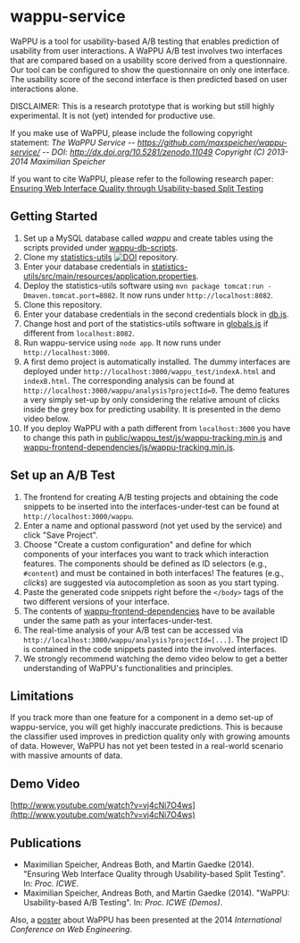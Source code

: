 wappu-service
=============

WaPPU is a tool for usability-based A/B testing that enables prediction of usability from user interactions. A WaPPU A/B test involves two interfaces that are compared based on a usability score derived from a questionnaire. Our tool can be configured to show the questionnaire on only one interface. The usability score of the second interface is then predicted based on user interactions alone.

DISCLAIMER: This is a research prototype that is working but still highly experimental. It is not (yet) intended for productive use.

If you make use of WaPPU, please include the following copyright statement:
*The WaPPU Service -- https://github.com/maxspeicher/wappu-service/ -- DOI: http://dx.doi.org/10.5281/zenodo.11049
Copyright (C) 2013-2014  Maximilian Speicher*

If you want to cite WaPPU, please refer to the following research paper: [Ensuring Web Interface Quality through Usability-based Split Testing](http://link.springer.com/chapter/10.1007/978-3-319-08245-5_6)

## Getting Started

1. Set up a MySQL database called *wappu* and create tables using the scripts provided under [wappu-db-scripts](wappu-db-scripts).
2. Clone my [statistics-utils](https://github.com/maxspeicher/statistics-utils) [![DOI](https://zenodo.org/badge/5253/maxspeicher/statistics-utils.png)](http://dx.doi.org/10.5281/zenodo.11048) repository.
3. Enter your database credentials in [statistics-utils/src/main/resources/application.properties](https://github.com/maxspeicher/statistics-utils/blob/master/src/main/resources/application.properties).
4. Deploy the statistics-utils software using `mvn package tomcat:run -Dmaven.tomcat.port=8082`. It now runs under `http://localhost:8082`.
5. Clone this repository.
6. Enter your database credentials in the second credentials block in [db.js](db.js).
7. Change host and port of the statistics-utils software in [globals.js](globals.js) if different from `localhost:8082`.
8. Run wappu-service using `node app`. It now runs under `http://localhost:3000`.
9. A first demo project is automatically installed. The dummy interfaces are deployed under `http://localhost:3000/wappu_test/indexA.html` and `indexB.html`. The corresponding analysis can be found at `http://localhost:3000/wappu/analysis?projectId=0`. The demo features a very simply set-up by only considering the relative amount of clicks inside the grey box for predicting usability. It is presented in the demo video below.
10. If you deploy WaPPU with a path different from `localhost:3000` you have to change this path in [public/wappu_test/js/wappu-tracking.min.js](public/wappu_test/js/wappu-tracking.min.js) and [wappu-frontend-dependencies/js/wappu-tracking.min.js](wappu-frontend-dependencies/js/wappu-tracking.min.js).

## Set up an A/B Test

1. The frontend for creating A/B testing projects and obtaining the code snippets to be inserted into the interfaces-under-test can be found at `http://localhost:3000/wappu`.
2. Enter a name and optional password (not yet used by the service) and click "Save Project".
3. Choose "Create a custom configuration" and define for which components of your interfaces you want to track which interaction features. The components should be defined as ID selectors (e.g., `#content`) and must be contained in both interfaces! The features (e.g., *clicks*) are suggested via autocompletion as soon as you start typing.
4. Paste the generated code snippets right before the `</body>` tags of the two different versions of your interface.
5. The contents of [wappu-frontend-dependencies](wappu-frontend-dependencies) have to be available under the same path as your interfaces-under-test.
6. The real-time analysis of your A/B test can be accessed via `http://localhost:3000/wappu/analysis?projectId=[...]`. The project ID is contained in the code snippets pasted into the involved interfaces.
7. We strongly recommend watching the demo video below to get a better understanding of WaPPU's functionalities and principles.

## Limitations

If you track more than one feature for a component in a demo set-up of wappu-service, you will get highly inaccurate predictions. This is because the classifier used improves in prediction quality only with growing amounts of data. However, WaPPU has not yet been tested in a real-world scenario with massive amounts of data.

## Demo Video

[http://www.youtube.com/watch?v=vj4cNi7O4ws](http://www.youtube.com/watch?v=vj4cNi7O4ws)

## Publications

* Maximilian Speicher, Andreas Both, and Martin Gaedke (2014). "Ensuring Web Interface Quality through Usability-based Split Testing". In: *Proc. ICWE*.
* Maximilian Speicher, Andreas Both, and Martin Gaedke (2014). "WaPPU: Usability-based A/B Testing". In: *Proc. ICWE (Demos)*.

Also, a [poster](http://twentyoheight.wordpress.com/2014/07/07/how-to-infer-usability-from-user-interactions-my-poster-presented-at-icwe2014/) about WaPPU has been presented at the 2014 *International Conference on Web Engineering*.
